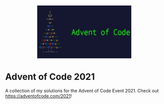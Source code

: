 <!--lint disable no-literal-urls-->
<p align="center">
    <img
      alt="aoc"
      src="https://github.com/EGoesche/aoc2021/blob/main/aoc.jpeg"
      width="300"
    />
</p>

# Advent of Code 2021
A collection of my solutions for the Advent of Code Event 2021. Check out https://adventofcode.com/2021!
